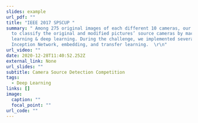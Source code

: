 ```yaml
---
slides: example
url_pdf: ""
title: "IEEE 2017 SPSCUP "
summary: " Among 275 original images of each different 10 cameras, our goal is
  to classify the original and modified pictures’ source cameras by machine
  learning & deep learning. During the challenge, we implemented several
  Inception Network, embedding, and transfer learning.  \r\n"
url_video: ""
date: 2020-12-28T11:40:52.252Z
external_link: None
url_slides: ""
subtitle: Camera Source Detection Competition
tags:
  - Deep Learning
links: []
image:
  caption: ""
  focal_point: ""
url_code: ""
---
```


